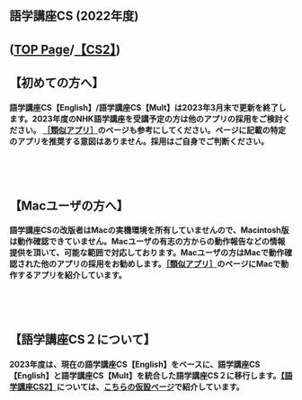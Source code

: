 ## 語学講座CS (2022年度)      
## ([TOP Page](https://csreviser.github.io/CS-English/index)/[【CS2】](https://csreviser.github.io/CS-English/CS2/))
## 【初めての方へ】              
#### 語学講座CS【English】/語学講座CS【Mult】は2023年3月末で更新を終了します。2023年度のNHK語学講座を受講予定の方は他のアプリの採用をご検討ください。 [［類似アプリ］](https://csreviser.github.io/CS-English/CS2/application)のページも参考にしてください。ページに記載の特定のアプリを推奨する意図はありません。採用はご自身でご判断ください。          
## 　　　　
## 【Macユーザの方へ】　　
#### 語学講座CSの改版者はMacの実機環境を所有していませんので、Macintosh版は動作確認できていません。Macユーザの有志の方からの動作報告などの情報提供を頂いて、可能な範囲で対応しております。Macユーザの方はMacで動作確認された他のアプリの採用をお勧めします。[［類似アプリ］](https://csreviser.github.io/CS-English/CS2/application)のページにMacで動作するアプリを紹介しています。
## 　　　　
## 【語学講座CS２について】　
#### 2023年度は、現在の語学講座CS【English】をベースに、語学講座CS【English】と語学講座CS【Mult】を統合した語学講座CS２に移行します。[【語学講座CS2】](https://csreviser.github.io/CS-English/CS2/)については、[こちらの仮設ページ](https://csreviser.github.io/CS-English/CS2/)で紹介しています。
